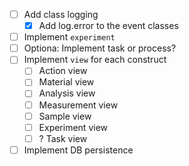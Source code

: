 - [ ] Add class logging
  - [x] Add log.error to the event classes
- [ ] Implement `experiment`
- [ ] Optiona: Implement task or process?
- [ ] Implement `view` for each construct
  - [ ] Action view
  - [ ] Material view
  - [ ] Analysis view
  - [ ] Measurement view
  - [ ] Sample view
  - [ ] Experiment view
  - [ ] ? Task view
- [ ] Implement DB persistence
